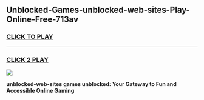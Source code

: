 
## Unblocked-Games-unblocked-web-sites-Play-Online-Free-713av
<h3>
<a href="https://premium76.site?title=unblocked-web-sites&ref=26A">CLICK TO PLAY</a></h3>
<hr>

<h3>
<a href="https://premium76.site?title=unblocked-web-sites&ref=26A">CLICK 2 PLAY</a>
  
</h3>

<a href="https://premium76.site?title=unblocked-web-sites&ref=26A"><img src="https://clearcache.store/games.png"></a>


**unblocked-web-sites games unblocked: Your Gateway to Fun and Accessible Online Gaming**
